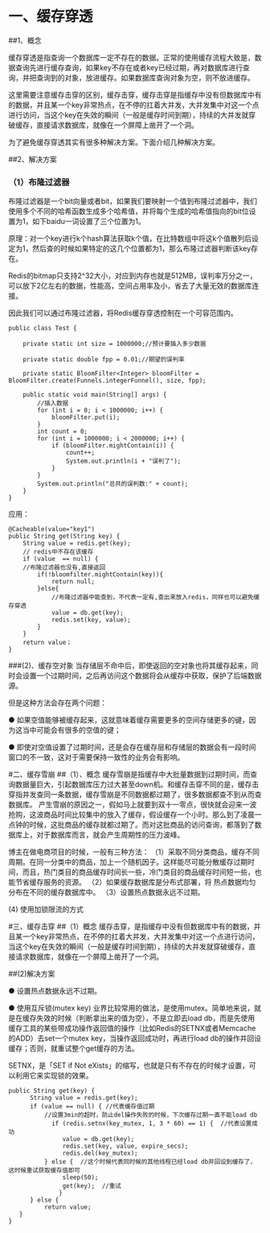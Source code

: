 # 一、缓存穿透
##1、概念

缓存穿透是指查询一个数据库一定不存在的数据。正常的使用缓存流程大致是，数据查询先进行缓存查询，如果key不存在或者key已经过期，再对数据库进行查询，并把查询到的对象，放进缓存。如果数据库查询对象为空，则不放进缓存。

这里需要注意缓存击穿的区别，缓存击穿，缓存击穿是指缓存中没有但数据库中有的数据，并且某一个key非常热点，在不停的扛着大并发，大并发集中对这一个点进行访问，当这个key在失效的瞬间（一般是缓存时间到期），持续的大并发就穿破缓存，直接请求数据库，就像在一个屏障上凿开了一个洞。

为了避免缓存穿透其实有很多种解决方案。下面介绍几种解决方案。

##2、解决方案

### __（1）布隆过滤器__

布隆过滤器是一个bit向量或者bit，如果我们要映射一个值到布隆过滤器中，我们使用多个不同的哈希函数生成多个哈希值，并将每个生成的哈希值指向的bit位设置为1，如下baidu一词设置了三个位置为1。

原理：对一个key进行k个hash算法获取k个值，在比特数组中将这k个值散列后设定为1，然后查的时候如果特定的这几个位置都为1，那么布隆过滤器判断该key存在。

Redis的bitmap只支持2^32大小，对应到内存也就是512MB，误判率万分之一，可以放下2亿左右的数据，性能高，空间占用率及小，省去了大量无效的数据库连接。

因此我们可以通过布隆过滤器，将Redis缓存穿透控制在一个可容范围内。
```
public class Test {

    private static int size = 1000000;//预计要插入多少数据

    private static double fpp = 0.01;//期望的误判率

    private static BloomFilter<Integer> bloomFilter = BloomFilter.create(Funnels.integerFunnel(), size, fpp);

    public static void main(String[] args) {
        //插入数据
        for (int i = 0; i < 1000000; i++) {
            bloomFilter.put(i);
        }
        int count = 0;
        for (int i = 1000000; i < 2000000; i++) {
            if (bloomFilter.mightContain(i)) {
                count++;
                System.out.println(i + "误判了");
            }
        }
        System.out.println("总共的误判数:" + count);
    }
}
```
应用：
```
@Cacheable(value="key1")
public String get(String key) {
    String value = redis.get(key);  
    // redis中不存在该缓存
    if (value  == null) {
    //布隆过滤器也没有,直接返回
        if(!bloomfilter.mightContain(key)){
            return null; 
        }else{
            //布隆过滤器中能查到，不代表一定有,查出来放入redis，同样也可以避免缓存穿透
            value = db.get(key);
            redis.set(key, value); 
        }    
    }
    return value；
}
```

###(2)、缓存空对象
当存储层不命中后，即使返回的空对象也将其缓存起来，同时会设置一个过期时间，之后再访问这个数据将会从缓存中获取，保护了后端数据源。

但是这种方法会存在两个问题：

● 如果空值能够被缓存起来，这就意味着缓存需要更多的空间存储更多的键，因为这当中可能会有很多的空值的键；

● 即使对空值设置了过期时间，还是会存在缓存层和存储层的数据会有一段时间窗口的不一致，这对于需要保持一致性的业务会有影响。

#二、缓存雪崩
##（1）、概念
缓存雪崩是指缓存中大批量数据到过期时间，而查询数据量巨大，引起数据库压力过大甚至down机。和缓存击穿不同的是，缓存击穿指并发查同一条数据，缓存雪崩是不同数据都过期了，很多数据都查不到从而查数据库。
产生雪崩的原因之一，假如马上就要到双十一零点，很快就会迎来一波抢购，这波商品时间比较集中的放入了缓存，假设缓存一个小时。那么到了凌晨一点钟的时候，这批商品的缓存就都过期了。而对这批商品的访问查询，都落到了数据库上，对于数据库而言，就会产生周期性的压力波峰。

博主在做电商项目的时候，一般有三种方法：
（1）采取不同分类商品，缓存不同周期。在同一分类中的商品，加上一个随机因子。这样能尽可能分散缓存过期时间，而且，热门类目的商品缓存时间长一些，冷门类目的商品缓存时间短一些，也能节省缓存服务的资源。
（2）如果缓存数据库是分布式部署，将 热点数据均匀分布在不同的缓存数据库中。
（3）设置热点数据永远不过期。

(4) 使用加锁限流的方式

#三、缓存击穿
##（1）概念
缓存击穿，是指缓存中没有但数据库中有的数据，并且某一个key非常热点，在不停的扛着大并发，大并发集中对这一个点进行访问，当这个key在失效的瞬间（一般是缓存时间到期），持续的大并发就穿破缓存，直接请求数据库，就像在一个屏障上凿开了一个洞。

##(2)解决方案

● 设置热点数据永远不过期。

● 使用互斥锁(mutex key)
业界比较常用的做法，是使用mutex。简单地来说，就是在缓存失效的时候（判断拿出来的值为空），不是立即去load db，而是先使用缓存工具的某些带成功操作返回值的操作（比如Redis的SETNX或者Memcache的ADD）去set一个mutex key，当操作返回成功时，再进行load db的操作并回设缓存；否则，就重试整个get缓存的方法。

SETNX，是「SET if Not eXists」的缩写，也就是只有不存在的时候才设置，可以利用它来实现锁的效果。

```
public String get(key) {
      String value = redis.get(key);
      if (value == null) { //代表缓存值过期
          //设置3min的超时，防止del操作失败的时候，下次缓存过期一直不能load db
      		if (redis.setnx(key_mutex, 1, 3 * 60) == 1) {  //代表设置成功
               value = db.get(key);
               redis.set(key, value, expire_secs);
               redis.del(key_mutex);
          } else {  //这个时候代表同时候的其他线程已经load db并回设到缓存了，这时候重试获取缓存值即可
               sleep(50);
               get(key);  //重试
              }
      } else {
          return value;
   }
}
```